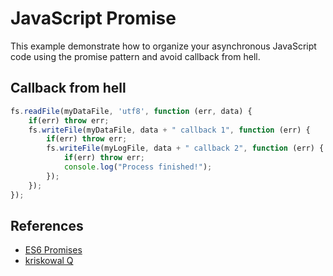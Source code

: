 # JavaScript Promise

This example demonstrate how to organize your asynchronous JavaScript code using the promise pattern and avoid callback from hell.

## Callback from hell

```javascript
fs.readFile(myDataFile, 'utf8', function (err, data) {
    if(err) throw err;
    fs.writeFile(myDataFile, data + " callback 1", function (err) {
        if(err) throw err;
        fs.writeFile(myLogFile, data + " callback 2", function (err) {
            if(err) throw err;
            console.log("Process finished!");
        });
    });
});
```

## References

- [ES6 Promises](http://www.datchley.name/es6-promises/)
- [kriskowal Q](https://github.com/kriskowal/q)